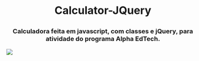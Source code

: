 # <p align="center"> Calculator-JQuery </p>
### <p align="center"> Calculadora feita em javascript, com classes e jQuery, para atividade do programa Alpha EdTech. </p>
<img src="https://user-images.githubusercontent.com/78851164/125980237-e4324e5f-4f1e-4ebe-817f-21e22ad860be.png" />
